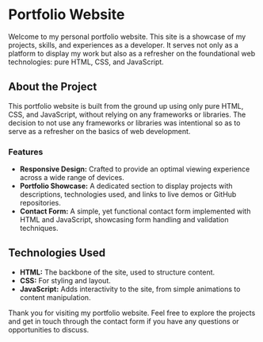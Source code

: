 # Portfolio Website

Welcome to my personal portfolio website. This site is a showcase of my projects, skills, and experiences as a developer. It serves not only as a platform to display my work but also as a refresher on the foundational web technologies: pure HTML, CSS, and JavaScript.

## About the Project

This portfolio website is built from the ground up using only pure HTML, CSS, and JavaScript, without relying on any frameworks or libraries. The decision to not use any frameworks or libraries was intentional so as to serve as a refresher on the basics of web development.

### Features

- **Responsive Design:** Crafted to provide an optimal viewing experience across a wide range of devices.
- **Portfolio Showcase:** A dedicated section to display projects with descriptions, technologies used, and links to live demos or GitHub repositories.
- **Contact Form:** A simple, yet functional contact form implemented with HTML and JavaScript, showcasing form handling and validation techniques.

## Technologies Used

- **HTML:** The backbone of the site, used to structure content.
- **CSS:** For styling and layout.
- **JavaScript:** Adds interactivity to the site, from simple animations to content manipulation.

Thank you for visiting my portfolio website. Feel free to explore the projects and get in touch through the contact form if you have any questions or opportunities to discuss.
